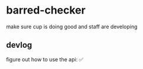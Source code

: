 # barred-checker
make sure cup is doing good and staff are developing

## devlog

figure out how to use the api: ✅ 
